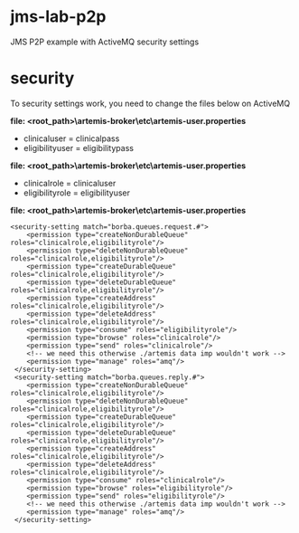 # jms-lab-p2p
JMS P2P example with ActiveMQ security settings 


# security

To security settings work, you need to change the files below on ActiveMQ

**file: <root_path>\artemis-broker\etc\artemis-user.properties**

- clinicaluser = clinicalpass
- eligibilityuser = eligibilitypass

**file: <root_path>\artemis-broker\etc\artemis-user.properties**

- clinicalrole = clinicaluser
- eligibilityrole = eligibilityuser

**file: <root_path>\artemis-broker\etc\artemis-user.properties**


	<security-setting match="borba.queues.request.#">
	    <permission type="createNonDurableQueue" roles="clinicalrole,eligibilityrole"/>
	    <permission type="deleteNonDurableQueue" roles="clinicalrole,eligibilityrole"/>
	    <permission type="createDurableQueue" roles="clinicalrole,eligibilityrole"/>
	    <permission type="deleteDurableQueue" roles="clinicalrole,eligibilityrole"/>
	    <permission type="createAddress" roles="clinicalrole,eligibilityrole"/>
	    <permission type="deleteAddress" roles="clinicalrole,eligibilityrole"/>
	    <permission type="consume" roles="eligibilityrole"/>
	    <permission type="browse" roles="clinicalrole"/>
	    <permission type="send" roles="clinicalrole"/>
	    <!-- we need this otherwise ./artemis data imp wouldn't work -->
	    <permission type="manage" roles="amq"/>
	 </security-setting>
	 <security-setting match="borba.queues.reply.#">
	    <permission type="createNonDurableQueue" roles="clinicalrole,eligibilityrole"/>
	    <permission type="deleteNonDurableQueue" roles="clinicalrole,eligibilityrole"/>
	    <permission type="createDurableQueue" roles="clinicalrole,eligibilityrole"/>
	    <permission type="deleteDurableQueue" roles="clinicalrole,eligibilityrole"/>
	    <permission type="createAddress" roles="clinicalrole,eligibilityrole"/>
	    <permission type="deleteAddress" roles="clinicalrole,eligibilityrole"/>
	    <permission type="consume" roles="clinicalrole"/>
	    <permission type="browse" roles="eligibilityrole"/>
	    <permission type="send" roles="eligibilityrole"/>
	    <!-- we need this otherwise ./artemis data imp wouldn't work -->
	    <permission type="manage" roles="amq"/>
	 </security-setting>

